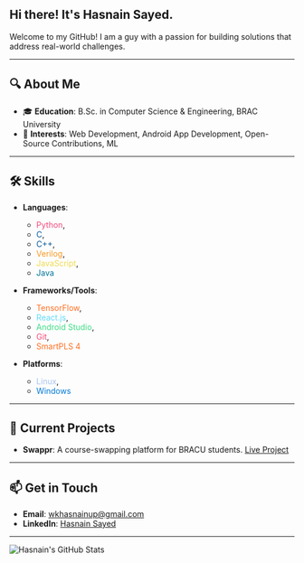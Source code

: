 ## Hi there! It's **Hasnain Sayed**.

Welcome to my GitHub! I am a guy with a passion for building solutions that address real-world challenges.

---

## 🔍 **About Me**
- 🎓 **Education**: B.Sc. in Computer Science & Engineering, BRAC University
- 💼 **Interests**: Web Development, Android App Development, Open-Source Contributions, ML

---

## 🛠 **Skills**
- **Languages**: 
  - <span style="color: #f34b7d;">Python</span>, 
  - <span style="color: #00599c;">C</span>, 
  - <span style="color: #00599c;">C++</span>, 
  - <span style="color: #f89820;">Verilog</span>, 
  - <span style="color: #f0db4f;">JavaScript</span>, 
  - <span style="color: #007396;">Java</span>
  
- **Frameworks/Tools**: 
  - <span style="color: #ff6f20;">TensorFlow</span>, 
  - <span style="color: #61dafb;">React.js</span>, 
  - <span style="color: #3ddc84;">Android Studio</span>, 
  - <span style="color: #f34b7d;">Git</span>, 
  - <span style="color: #ff6f20;">SmartPLS 4</span>
  
- **Platforms**: 
  - <span style="color: #a5c2f0;">Linux</span>, 
  - <span style="color: #0078d7;">Windows</span>

---

## 🔧 **Current Projects**
- **Swappr**: A course-swapping platform for BRACU students. [Live Project](https://swappr-bracu.web.app)

---

## 📫 **Get in Touch**
- **Email**: wkhasnainup@gmail.com
- **LinkedIn**: [Hasnain Sayed](https://www.linkedin.com/in/has9sayed)

---

<picture>
  <source media="(prefers-color-scheme: dark)" srcset="https://github-readme-stats.vercel.app/api?username=has9sayed&show_icons=true&theme=github_dark">
  <source media="(prefers-color-scheme: light)" srcset="https://github-readme-stats.vercel.app/api?username=has9sayed&show_icons=true&theme=default">
  <img src="https://github-readme-stats.vercel.app/api?username=has9sayed&show_icons=true&theme=default" alt="Hasnain's GitHub Stats">
</picture>
